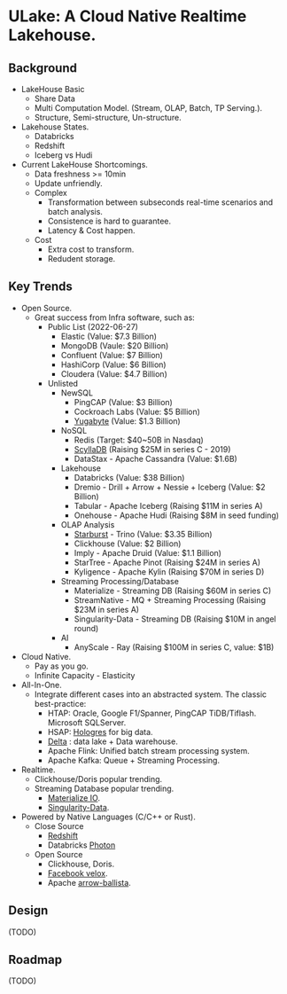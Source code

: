 ULake: A Cloud Native Realtime Lakehouse.
=========================================

## Background

* LakeHouse Basic
    * Share Data
    * Multi Computation Model. (Stream, OLAP, Batch, TP Serving.).
    * Structure, Semi-structure, Un-structure.
* Lakehouse States.
    * Databricks
    * Redshift
    * Iceberg vs Hudi
* Current LakeHouse Shortcomings.
    * Data freshness >= 10min
    * Update unfriendly.
    * Complex
        * Transformation between subseconds real-time scenarios and batch analysis.
        * Consistence is hard to guarantee.
        * Latency & Cost happen.
    * Cost
        * Extra cost to transform.
        * Redudent storage.

## Key Trends

* Open Source.
    * Great success from Infra software, such as:
        * Public List (2022-06-27)
            * Elastic (Value: $7.3 Billion)
            * MongoDB (Vaule: $20 Billion)
            * Confluent (Value: $7 Billion)
            * HashiCorp (Value: $6 Billion)
            * Cloudera (Value: $4.7 Billion)
        * Unlisted
            * NewSQL
                * PingCAP (Value: $3 Billion)
                * Cockroach Labs (Value: $5 Billion)
                * [Yugabyte][yugabyte-url] (Value: $1.3 Billion)
            * NoSQL
                * Redis (Target: $40~50B in Nasdaq)
                * [ScyllaDB][scylladb-url] (Raising $25M in series C - 2019)
                * DataStax - Apache Cassandra (Value: $1.6B)
            * Lakehouse
                * Databricks (Value: $38 Billion)
                * Dremio - Drill + Arrow + Nessie + Iceberg (Value: $2 Billion)
                * Tabular - Apache Iceberg (Raising $11M in series A)
                * Onehouse - Apache Hudi (Raising $8M in seed funding)
            * OLAP Analysis
                * [Starburst][startburst-series-d-url] - Trino (Value: $3.35 Billion)
                * Clickhouse (Value: $2 Billion)
                * Imply - Apache Druid (Value: $1.1 Billion)
                * StarTree - Apache Pinot (Raising $24M in series A)
                * Kyligence - Apache Kylin (Raising $70M in series D)
            * Streaming Processing/Database
                * Materialize - Streaming DB (Raising $60M in series C)
                * StreamNative - MQ + Streaming Processing (Raising $23M in series A)
                * Singularity-Data - Streaming DB (Raising $10M in angel round)
            * AI
                * AnyScale - Ray (Raising $100M in series C, value: $1B)
* Cloud Native.
    * Pay as you go.
    * Infinite Capacity - Elasticity
* All-In-One.
    * Integrate different cases into an abstracted system. The classic best-practice:
        * HTAP: Oracle, Google F1/Spanner, PingCAP TiDB/Tiflash. Microsoft SQLServer.
        * HSAP: [Hologres][hologres-url] for big data.
        * [Delta][delta-url] : data lake + Data warehouse.
        * Apache Flink: Unified batch stream processing system.
        * Apache Kafka: Queue + Streaming Processing.
* Realtime.
    * Clickhouse/Doris popular trending.
    * Streaming Database popular trending.
        * [Materialize IO][materialize-url].
        * [Singularity-Data][singularity-data-url].
* Powered by Native Languages (C/C++ or Rust).
    * Close Source
        * [Redshift][redshift-url]
        * Databricks [Photon][photon-url]
    * Open Source
        * Clickhouse, Doris.
        * [Facebook velox][facebook-velox-url].
        * Apache [arrow-ballista][arrow-ballista-url].

[scylladb-url]: https://www.crunchbase.com/organization/scylladb
[yugabyte-url]: https://www.crunchbase.com/organization/yugabyte
[startburst-series-d-url]: https://www.starburst.io/blog/starburst-announces-250m-series-d/
[photon-url]: https://cs.stanford.edu/people/matei/papers/2022/sigmod_photon.pdf
[redshift-url]: https://www.amazon.science/publications/amazon-redshift-re-invented
[facebook-velox-url]: https://github.com/facebookincubator/velox
[arrow-ballista-url]: https://github.com/apache/arrow-ballista/
[hologres-url]: https://dl.acm.org/doi/abs/10.14778/3415478.3415550
[delta-url]: https://databricks.com/wp-content/uploads/2020/08/p975-armbrust.pdf
[materialize-url]: https://materialize.com/
[singularity-data-url]: https://singularity-data.com/


## Design
(TODO)

## Roadmap
(TODO)